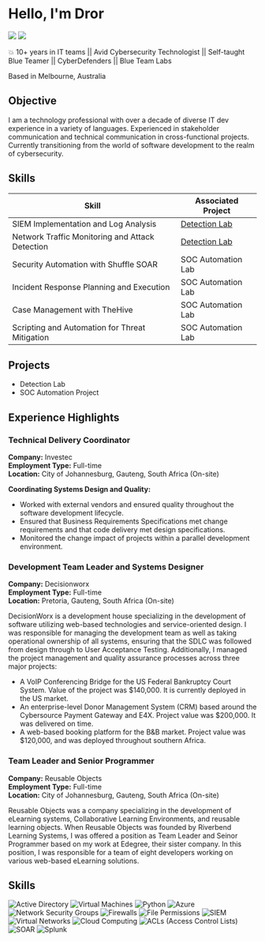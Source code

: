 # Hello, I'm Dror

<a href="https://au.linkedin.com/in/droreyal"><img src="https://img.shields.io/badge/-LinkedIn-0072b1?&style=for-the-badge&logo=linkedin&logoColor=white" /></a>
<a href="https://www.youtube.com/channel/UCKcQFpaOJiCOJMCotmIPsEg"><img src="https://img.shields.io/badge/-YouTube-FF0000?&style=for-the-badge&logo=youtube&logoColor=white" /></a>

💥 10+ years in IT teams || Avid Cybersecurity Technologist || Self-taught Blue Teamer || CyberDefenders || Blue Team Labs

Based in Melbourne, Australia

## Objective
I am a technology professional with over a decade of diverse IT dev experience in a variety of languages. Experienced in stakeholder communication and technical communication in cross-functional projects. Currently transitioning from the world of software development to the realm of cybersecurity.

## Skills


| Skill                                         | Associated Project         |
|-----------------------------------------------|----------------------------|
| SIEM Implementation and Log Analysis          | <a href="https://google.com">Detection Lab</a>|
| Network Traffic Monitoring and Attack Detection | <a href="https://google.com">Detection Lab</a>|
| Security Automation with Shuffle SOAR         | SOC Automation Lab|
| Incident Response Planning and Execution      | SOC Automation Lab|
| Case Management with TheHive                  | SOC Automation Lab|
| Scripting and Automation for Threat Mitigation | SOC Automation Lab|


## Projects
- Detection Lab
- SOC Automation Project

## Experience Highlights

### Technical Delivery Coordinator
**Company:** Investec  
**Employment Type:** Full-time  
**Location:** City of Johannesburg, Gauteng, South Africa (On-site)

**Coordinating Systems Design and Quality:**
- Worked with external vendors and ensured quality throughout the software development lifecycle.
- Ensured that Business Requirements Specifications met change requirements and that code delivery met design specifications.
- Monitored the change impact of projects within a parallel development environment.

### Development Team Leader and Systems Designer
**Company:** Decisionworx  
**Employment Type:** Full-time  
**Location:** Pretoria, Gauteng, South Africa (On-site)

DecisionWorx is a development house specializing in the development of software utilizing web-based technologies and service-oriented design. I was responsible for managing the development team as well as taking operational ownership of all systems, ensuring that the SDLC was followed from design through to User Acceptance Testing. Additionally, I managed the project management and quality assurance processes across three major projects:

- A VoIP Conferencing Bridge for the US Federal Bankruptcy Court System. Value of the project was $140,000. It is currently deployed in the US market. 
- An enterprise-level Donor Management System (CRM) based around the Cybersource Payment Gateway and E4X. Project value was $200,000. It was delivered on time.
- A web-based booking platform for the B&B market. Project value was $120,000, and was deployed throughout southern Africa.

### Team Leader and Senior Programmer
**Company:** Reusable Objects  
**Employment Type:** Full-time  
**Location:** City of Johannesburg, Gauteng, South Africa (On-site)

Reusable Objects was a company specializing in the development of eLearning systems, Collaborative Learning Environments, and reusable learning objects. When Reusable Objects was founded by Riverbend Learning Systems, I was offered a position as Team Leader and Seinor Programmer based on my work at Edegree, their sister company. 
In this position, I was responsible for a team of eight developers working on various web-based eLearning solutions. 

## Skills
<img src="https://img.shields.io/badge/-Active%20Directory-0072b1?style=for-the-badge&logo=active-directory&logoColor=white" alt="Active Directory">
<img src="https://img.shields.io/badge/-Virtual%20Machines-ff5733?style=for-the-badge&logo=virtualbox&logoColor=white" alt="Virtual Machines">
<img src="https://img.shields.io/badge/-Python-0072b1?style=for-the-badge&logo=python&logoColor=white" alt="Python">
<img src="https://img.shields.io/badge/-Azure-0072b1?style=for-the-badge&logo=microsoft-azure&logoColor=white" alt="Azure">
<img src="https://img.shields.io/badge/-Network%20Security%20Groups-ff5733?style=for-the-badge&logo=azuredevops&logoColor=white" alt="Network Security Groups">
<img src="https://img.shields.io/badge/-Firewalls-ff5733?style=for-the-badge&logo=firewall&logoColor=white" alt="Firewalls">
<img src="https://img.shields.io/badge/-File%20Permissions-0072b1?style=for-the-badge&logo=file&logoColor=white" alt="File Permissions">
<img src="https://img.shields.io/badge/-SIEM-ff5733?style=for-the-badge&logo=siem&logoColor=white" alt="SIEM">
<img src="https://img.shields.io/badge/-Virtual%20Networks-ff5733?style=for-the-badge&logo=virtualbox&logoColor=white" alt="Virtual Networks">
<img src="https://img.shields.io/badge/-Cloud%20Computing-0072b1?style=for-the-badge&logo=cloud&logoColor=white" alt="Cloud Computing">
<img src="https://img.shields.io/badge/-ACLs%20(Access%20Control%20Lists)-ff5733?style=for-the-badge&logo=access-control-list&logoColor=white" alt="ACLs (Access Control Lists)">
<img src="https://img.shields.io/badge/-SOAR-0072b1?style=for-the-badge&logo=python&logoColor=white" alt="SOAR">
<img src="https://img.shields.io/badge/-Splunk-ff5733?style=for-the-badge&logo=splunk&logoColor=white" alt="Splunk">



